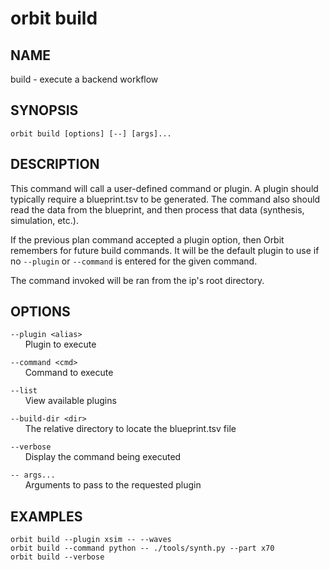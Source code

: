 # __orbit build__

## __NAME__

build - execute a backend workflow

## __SYNOPSIS__

```
orbit build [options] [--] [args]...
```

## __DESCRIPTION__

This command will call a user-defined command or plugin. A plugin should
typically require a blueprint.tsv to be generated. The command also
should read the data from the blueprint, and then process that data
(synthesis, simulation, etc.).
  
If the previous plan command accepted a plugin option, then Orbit remembers
for future build commands. It will be the default plugin to use if no
`--plugin` or `--command` is entered for the given command.
  
The command invoked will be ran from the ip's root directory.

## __OPTIONS__

`--plugin <alias>`  
      Plugin to execute

`--command <cmd>`  
      Command to execute

`--list`  
      View available plugins

`--build-dir <dir>`  
      The relative directory to locate the blueprint.tsv file

`--verbose`  
      Display the command being executed

`-- args...`  
      Arguments to pass to the requested plugin

## __EXAMPLES__

```
orbit build --plugin xsim -- --waves
orbit build --command python -- ./tools/synth.py --part x70
orbit build --verbose
```

